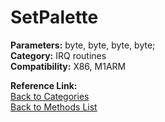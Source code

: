 # SetPalette

**Parameters:** byte, byte, byte, byte;  
**Category:** IRQ routines  
**Compatibility:** X86, M1ARM  

**Reference Link:**  
[Back to Categories](../categories/irq_routines.md)  
[Back to Methods List](../../SUMMARY.md)
